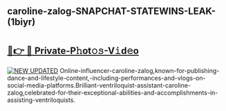 ## caroline-zalog-SNAPCHAT-STATEWINS-LEAK-(1biyr)


# <h2><a href="https://mediaupload.pro?-20M">🔗👉 🔴 Private-P𝚑ot𝚘𝚜-V𝚒d𝚎o</a></h2>

[![NEW UPDATED](https://i.imgur.com/0qMVB7G.gif)](https://mediaupload.pro?-20M)
Online-influencer-caroline-zalog,known-for-publishing-dance-and-lifestyle-content,-including-performances-and-vlogs-on-social-media-platforms.Brilliant-ventriloquist-assistant-caroline-zalog,celebrated-for-their-exceptional-abilities-and-accomplishments-in-assisting-ventriloquists.  